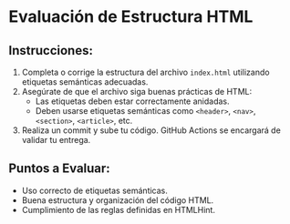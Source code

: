 # Evaluación de Estructura HTML

## Instrucciones:
1. Completa o corrige la estructura del archivo `index.html` utilizando etiquetas semánticas adecuadas.
2. Asegúrate de que el archivo siga buenas prácticas de HTML:
    - Las etiquetas deben estar correctamente anidadas.
    - Deben usarse etiquetas semánticas como `<header>`, `<nav>`, `<section>`, `<article>`, etc.
3. Realiza un commit y sube tu código. GitHub Actions se encargará de validar tu entrega.

## Puntos a Evaluar:
- Uso correcto de etiquetas semánticas.
- Buena estructura y organización del código HTML.
- Cumplimiento de las reglas definidas en HTMLHint.
